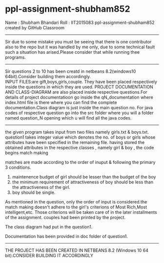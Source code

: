 # ppl-assignment-shubham852
Name : Shubham Bhandari
Roll : IIT2015083
ppl-assignment-shubham852 created by GitHub Classroom
***********************************************************************************************
  Sir due to some mistake you must be seeing that there is one contributor also to the repo but it was handled by me only, due to some technical fault such a situation has arised.Please consider that while running thee programs.
************************************************************************************************
  Sir questions 2 to 10 has been creatd in netbeans 8.2(windows10 64bit).Consider building them accordingly.     
  INPUT FILES:are gift,boys,girls,couple. They have been placed respectively inside the questions in which they are used.
  PROJECT DOCUMENTATION AND CLASS-DIAGRAM are also placed inside respective questions.For details of project documentatioon go inside the   qN_documentation where index.html file is there where you can find the complete documentation.Class diagram is just inside the main question no.       For java codes of respective question go into the src folder where you will a folder named question_N opening which u will find all the java codes.
 **********************************************************************************************************
the given program takes input from two files namely girls.txt & boys.txt.
question1 takes integer value which denotes the no. of boys or girls whose attributes have been specified in the remaining file.
having stored the obtained attributes in the respective classes , namely girl & boy , the code begins match making

matches are made according to the order of inuput & following the primary 3 conditions.
1. maintenence budget of girl should be lesser than the budget of the boy
2. the minimum requirement of attractiveness of boy should be less than the attractiveness of the girl.
3. boy should be single. 

As mentioned in the question, only the order of input is considered.the match making doesn't adhere to the girl's criterions of Most Rich,Most intelligent,etc.
Those criterions will be taken care of in the later installments of the assignment.
couples had been printed by the project.

The class diagram had put in the question1. 

Documentation has been provided in doc folder of question1. 


********************************************************************************

THE PROJECT HAS BEEN CREATED IN NETBEANS 8.2 (Windows 10 64 bit).CONSIDER BUILDING IT ACCORDINGLY
